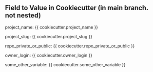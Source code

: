 ## Field to Value in Cookiecutter (in main branch. not nested)

project_name: {{ cookiecutter.project_name }}

project_slug: {{ cookiecutter.project_slug }}

repo_private_or_public: {{ cookiecutter.repo_private_or_public }}

owner_login: {{ cookiecutter.owner_login }}

some_other_variable: {{ cookiecutter.some_other_variable }}
